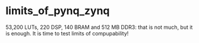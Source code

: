 # limits_of_pynq_zynq
53,200 LUTs, 220 DSP, 140 BRAM and 512 MB DDR3: that is not much,
but it is enough. It is time to test limits of compupability! 
